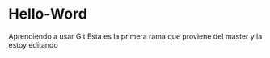 # Hello-Word
Aprendiendo a usar Git
Esta es la primera rama que proviene del master y la estoy editando
